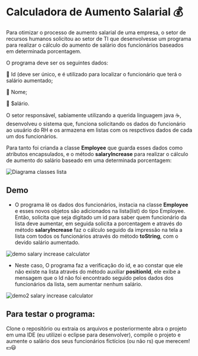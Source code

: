 # Calculadora de Aumento Salarial :moneybag:

Para otimizar o processo de aumento salarial de uma empresa, o setor de recursos humanos solicitou ao setor de TI que desenvolvesse um programa para realizar o cálculo do aumento de salário dos funcionários baseados em determinada porcentagem.

O programa deve ser os seguintes dados:

:file_folder: Id (deve ser único, e é utilizado para localizar o funcionário que terá o salário aumentado;

:file_folder: Nome;

:file_folder: $alário.

O setor responsável, sabiamente utilizando a querida linguagem java :coffee:, desenvolveu o sistema que, funciona solicitando os dados do funcionário ao usuário do RH e os armazena em listas com os respctivos dados de cada um dos funcionários. 

Para tanto foi crianda a classe **Employee** que guarda esses dados como atributos encapsulados, e o método **salaryIncrease** para realizar o cálculo de aumento do salário baseado em uma determinada porcentagem:

 ![Diagrama classes lista](https://github.com/Lucimararocha872/Calculadora_De_Aumento_salarial/assets/96544129/e42d8354-4359-40ad-8c5f-7b5177783c31)

## Demo

- O programa lê os dados dos funcionários, instacia na classe **Employee** e esses novos objetos são adicionados na lista(list) do tipo Employee.
Então, solicita que seja digitado um id para saber quem funcionário da lista deve aumentar, em seguida solicita a porcentagem e através do método **salaryIncrease** faz o cálculo seguido da impressão na tela a lista com todos os funcionários através do método **toString**, com o devido salário aumentado.

![demo salary increase calculator](https://github.com/Lucimararocha872/Calculadora_De_Aumento_salarial/assets/96544129/081b312f-66db-4135-90ca-5360d7bbeb9a)

- Neste caso, O programa faz a verificação do id, e ao constar que ele não existe na lista através do método auxiliar **positionId**, ele exibe a mensagem que o Id não foi encontrado seguido pelos dados dos funcionários da lista, sem aumentar nenhum salário. 

![demo2 salary increase calculator](https://github.com/Lucimararocha872/Calculadora_De_Aumento_salarial/assets/96544129/23438c24-4732-48d3-bad5-524ba0bc4a11)

## Para testar o programa:

Clone o repositório ou extraia os arquivos e posteriormente abra o projeto em uma IDE (eu utilizei o eclipse para desenvolver), compile o projeto e aumente o salário dos seus funcionários fictícios (ou não rs) que merecem! :dollar::smiley:
